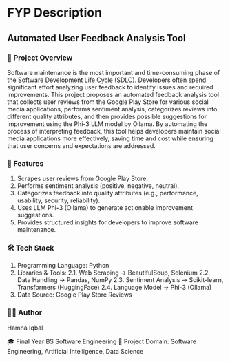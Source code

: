 # FYP Description
## Automated User Feedback Analysis Tool

### 📖 Project Overview

Software maintenance is the most important and time-consuming phase of the Software Development Life Cycle (SDLC). Developers often spend significant effort analyzing user feedback to identify issues and required improvements. This project proposes an automated feedback analysis tool that collects user reviews from the Google Play Store for various social media applications, performs sentiment analysis, categorizes reviews into different quality attributes, and then provides possible suggestions for improvement using the Phi-3 LLM model by Ollama.
By automating the process of interpreting feedback, this tool helps developers maintain social media applications more effectively, saving time and cost while ensuring that user concerns and expectations are addressed.

### 🚀 Features

1. Scrapes user reviews from Google Play Store.
2. Performs sentiment analysis (positive, negative, neutral).
3. Categorizes feedback into quality attributes (e.g., performance, usability, security, reliability).
4. Uses LLM Phi-3 (Ollama) to generate actionable improvement suggestions.
5. Provides structured insights for developers to improve software maintenance.

### 🛠️ Tech Stack

1. Programming Language: Python
2. Libraries & Tools:
   2.1. Web Scraping → BeautifulSoup, Selenium
   2.2. Data Handling → Pandas, NumPy
   2.3. Sentiment Analysis → Scikit-learn, Transformers (HuggingFace)
   2.4. Language Model → Phi-3 (Ollama)
3. Data Source: Google Play Store Reviews

### 👩‍🎓 Author
Hamna Iqbal

🎓 Final Year BS Software Engineering
📌 Project Domain: Software Engineering, Artificial Intelligence, Data Science
